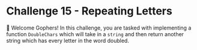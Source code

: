 
# Challenge 15 - Repeating Letters

👋 Welcome Gophers! In this challenge, you are tasked with implementing a function `DoubleChars` which will take in a `string` and then return another string which has every letter in the word doubled.

